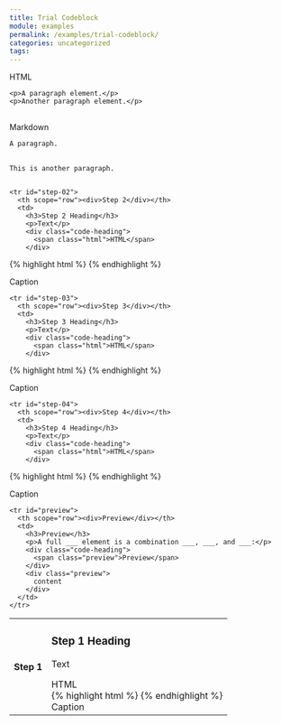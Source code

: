 ```yaml
---
title: Trial Codeblock
module: examples
permalink: /examples/trial-codeblock/
categories: uncategorized
tags:
---
```


<div class="row">
  <div class="col-lg-6">
    <div class="code-heading">
      <span class="html">HTML</span>
    </div>
    <div class="language-html highlighter-rouge">
      <div class="highlight">
        <pre class="highlight">
<code><span class="nt">&lt;p&gt;</span>A paragraph element.<span class="nt">&lt;/p&gt;</span>
<span class="nt">&lt;p&gt;</span>Another paragraph element.<span class="nt">&lt;/p&gt;</span></code>
        </pre>
      </div>
    </div>
  </div>
  <div class="col-lg-6">
    <div class="code-heading">
      <span class="md">Markdown</span>
    </div>
    <div class="language-markdown highlighter-rouge">
      <div class="highlight">
        <pre class="highlight">
<code>A paragraph.

This is another paragraph.</code>
        </pre>
      </div>
    </div>
  </div>
</div>


<div class="divider-pg"></div>


<table class="table numbered-steps">
  <thead>
  </thead>
  <tbody>
    <tr id="step-01">
      <th scope="row"><div>Step 1</div></th>
      <td>
        <h3>Step 1 Heading</h3>
        <p>Text</p>
        <div class="code-heading">
          <span class="html">HTML</span>
        </div>
{% highlight html %}
<tag></tag>
{% endhighlight %}
        <div class="img-caption">Caption</div>
      </td>
    </tr>

    <tr id="step-02">
      <th scope="row"><div>Step 2</div></th>
      <td>
        <h3>Step 2 Heading</h3>
        <p>Text</p>
        <div class="code-heading">
          <span class="html">HTML</span>
        </div>
{% highlight html %}
<tag></tag>
{% endhighlight %}
        <div class="img-caption">Caption</div>
      </td>
    </tr>

    <tr id="step-03">
      <th scope="row"><div>Step 3</div></th>
      <td>
        <h3>Step 3 Heading</h3>
        <p>Text</p>
        <div class="code-heading">
          <span class="html">HTML</span>
        </div>
{% highlight html %}
<tag></tag>
{% endhighlight %}
        <div class="img-caption">Caption</div>
      </td>
    </tr>

    <tr id="step-04">
      <th scope="row"><div>Step 4</div></th>
      <td>
        <h3>Step 4 Heading</h3>
        <p>Text</p>
        <div class="code-heading">
          <span class="html">HTML</span>
        </div>
{% highlight html %}
<tag></tag>
{% endhighlight %}
        <div class="img-caption">Caption</div>
      </td>
    </tr>

    <tr id="preview">
      <th scope="row"><div>Preview</div></th>
      <td>
        <h3>Preview</h3>
        <p>A full ___ element is a combination ___, ___, and ___:</p>
        <div class="code-heading">
          <span class="preview">Preview</span>
        </div>
        <div class="preview">
          content
        </div>
      </td>
    </tr>
  </tbody>
</table>
